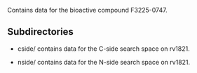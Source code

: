 Contains data for the bioactive compound F3225-0747.

## Subdirectories

- cside/ contains data for the C-side search space on rv1821.

- nside/ contains data for the N-side search space on rv1821.

